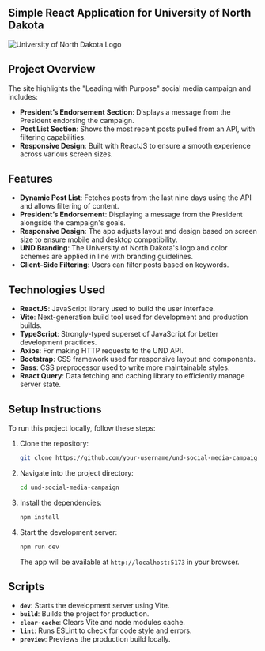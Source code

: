 ## Simple React Application for University of North Dakota

![University of North Dakota Logo](https://campus.und.edu/brand/_files/images/logos/logosystem-primaryfull-2022-600x150.jpg)

## Project Overview

The site highlights the "Leading with Purpose" social media campaign and includes:

- **President’s Endorsement Section**: Displays a message from the President endorsing the campaign.
- **Post List Section**: Shows the most recent posts pulled from an API, with filtering capabilities.
- **Responsive Design**: Built with ReactJS to ensure a smooth experience across various screen sizes.

## Features

- **Dynamic Post List**: Fetches posts from the last nine days using the API and allows filtering of content.
- **President’s Endorsement**: Displaying a message from the President alongside the campaign's goals.
- **Responsive Design**: The app adjusts layout and design based on screen size to ensure mobile and desktop compatibility.
- **UND Branding**: The University of North Dakota's logo and color schemes are applied in line with branding guidelines.
- **Client-Side Filtering**: Users can filter posts based on keywords.

## Technologies Used

- **ReactJS**: JavaScript library used to build the user interface.
- **Vite**: Next-generation build tool used for development and production builds.
- **TypeScript**: Strongly-typed superset of JavaScript for better development practices.
- **Axios**: For making HTTP requests to the UND API.
- **Bootstrap**: CSS framework used for responsive layout and components.
- **Sass**: CSS preprocessor used to write more maintainable styles.
- **React Query**: Data fetching and caching library to efficiently manage server state.

## Setup Instructions

To run this project locally, follow these steps:

1. Clone the repository:
   ```bash
   git clone https://github.com/your-username/und-social-media-campaign.git
   ```
2. Navigate into the project directory:
   ```bash
   cd und-social-media-campaign
   ```
3. Install the dependencies:
   ```bash
   npm install
   ```
4. Start the development server:
   ```bash
   npm run dev
   ```
   The app will be available at `http://localhost:5173` in your browser.

## Scripts

- **`dev`**: Starts the development server using Vite.
- **`build`**: Builds the project for production.
- **`clear-cache`**: Clears Vite and node modules cache.
- **`lint`**: Runs ESLint to check for code style and errors.
- **`preview`**: Previews the production build locally.
